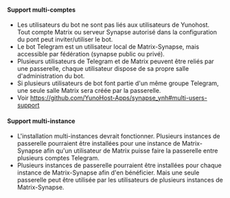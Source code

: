 #### Support multi-comptes

* Les utilisateurs du bot ne sont pas liés aux utilisateurs de Yunohost. Tout compte Matrix ou serveur Synapse autorisé dans la configuration du pont peut inviter/utiliser le bot.
* Le bot Telegram est un utilisateur local de Matrix-Synapse, mais accessible par fédération (synapse public ou privé).
* Plusieurs utilisateurs de Telegram et de Matrix peuvent être reliés par une passerelle, chaque utilisateur dispose de sa propre salle d'administration du bot.
* Si plusieurs utilisateurs de bot font partie d'un même groupe Telegram, une seule salle Matrix sera créée par la passerelle.
* Voir https://github.com/YunoHost-Apps/synapse_ynh#multi-users-support

#### Support multi-instance

* L'installation multi-instances devrait fonctionner. Plusieurs instances de passerelle pourraient être installées pour une instance de Matrix-Synapse afin qu'un utilisateur de Matrix puisse faire la passerelle entre plusieurs comptes Telegram.
* Plusieurs instances de passerelle pourraient être installées pour chaque instance de Matrix-Synapse afin d'en bénéficier. Mais une seule passerelle peut être utilisée par les utilisateurs de plusieurs instances de Matrix-Synapse.